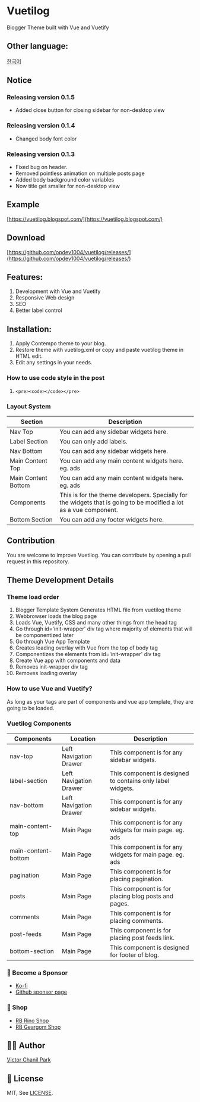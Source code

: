 # Vuetilog

Blogger Theme built with Vue and Vuetify

## Other language:

[한국어](/lang/ko)

## Notice

### Releasing version 0.1.5

- Added close button for closing sidebar for non-desktop view

### Releasing version 0.1.4

- Changed body font color

### Releasing version 0.1.3

- Fixed bug on header.
- Removed pointless animation on multiple posts page
- Added body background color variables
- Now title get smaller for non-desktop view

## Example

[https://vuetilog.blogspot.com/](https://vuetilog.blogspot.com/)

## Download

[https://github.com/opdev1004/vuetilog/releases/](https://github.com/opdev1004/vuetilog/releases/)

## Features:

1. Development with Vue and Vuetify
2. Responsive Web design
3. SEO
4. Better label control

## Installation:

1. Apply Contempo theme to your blog.
2. Restore theme with vuetilog.xml or copy and paste vuetilog theme in HTML edit.
3. Edit any settings in your needs.

### How to use code style in the post

1. `<pre><code></code></pre>`

### Layout System

| Section             | Description                                                                                                        |
| ------------------- | ------------------------------------------------------------------------------------------------------------------ |
| Nav Top             | You can add any sidebar widgets here.                                                                              |
| Label Section       | You can only add labels.                                                                                           |
| Nav Bottom          | You can add any sidebar widgets here.                                                                              |
| Main Content Top    | You can add any main content widgets here. eg. ads                                                                 |
| Main Content Bottom | You can add any main content widgets here. eg. ads                                                                 |
| Components          | This is for the theme developers. Specially for the widgets that is going to be modified a lot as a vue component. |
| Bottom Section      | You can add any footer widgets here.                                                                               |

## Contribution

You are welcome to improve Vuetilog.
You can contribute by opening a pull request in this repository.

## Theme Development Details

### Theme load order

1. Blogger Template System Generates HTML file from vuetilog theme
2. Webbrowser loads the blog page
3. Loads Vue, Vuetify, CSS and many other things from the head tag
4. Go through id='init-wrapper' div tag where majority of elements that will be componentized later
5. Go through Vue App Template
6. Creates loading overlay with Vue from the top of body tag
7. Componentizes the elements from id='init-wrapper' div tag
8. Create Vue app with components and data
9. Removes init-wrapper div tag
10. Removes loading overlay

### How to use Vue and Vuetify?

As long as your tags are part of components and vue app template, they are going to be loaded.

### Vuetilog Components

| Components          | Location               | Description                                                |
| ------------------- | ---------------------- | ---------------------------------------------------------- |
| nav-top             | Left Navigation Drawer | This component is for any sidebar widgets.                 |
| label-section       | Left Navigation Drawer | This component is designed to contains only label widgets. |
| nav-bottom          | Left Navigation Drawer | This component is for any sidebar widgets.                 |
| main-content-top    | Main Page              | This component is for any widgets for main page. eg. ads   |
| main-content-bottom | Main Page              | This component is for any widgets for main page. eg. ads   |
| pagination          | Main Page              | This component is for placing pagination.                  |
| posts               | Main Page              | This component is for placing blog posts and pages.        |
| comments            | Main Page              | This component is for placing comments.                    |
| post-feeds          | Main Page              | This component is for placing post feeds link.             |
| bottom-section      | Main Page              | This component is designed for footer of blog.             |

### 👼 Become a Sponsor

- [Ko-fi](https://ko-fi.com/opdev1004)
- [Github sponsor page](https://github.com/sponsors/opdev1004)

### 🎁 Shop

- [RB Rino Shop](https://www.redbubble.com/shop/ap/149559711)
- [RB Geargom Shop](https://www.redbubble.com/people/Geargom/shop)

## 👨‍💻 Author

[Victor Chanil Park](https://github.com/opdev1004)

## 💯 License

MIT, See [LICENSE](./LICENSE).
